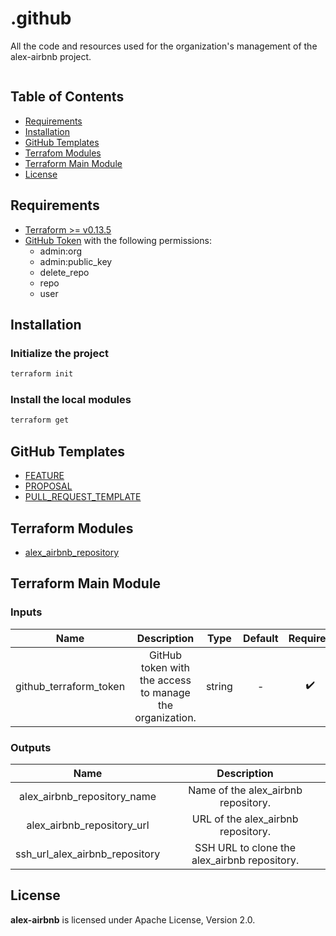 # .github

All the code and resources used for the organization's management of the alex-airbnb project.

[![<alex-airbnb>](https://circleci.com/gh/alex-airbnb/.github.svg?style=svg)](https://circleci.com/github/alex-airbnb/.github)


## Table of Contents

- [Requirements](#requirements)
- [Installation](#installation)
- [GitHub Templates](#github-templates)
- [Terrafom Modules](#terraform-modules)
- [Terraform Main Module](#terraform-main-module)
- [License](#license)

## Requirements

- [Terraform >= v0.13.5](https://www.terraform.io/downloads.html)
- [GitHub Token](https://docs.github.com/en/github/authenticating-to-github/creating-a-personal-access-token) with the following permissions:
  - admin:org
  - admin:public_key
  - delete_repo
  - repo
  - user 

## Installation

### Initialize the project

```sh
terraform init
```

### Install the local modules

```sh
terraform get
```

## GitHub Templates

- [FEATURE](./.github/ISSUE_TEMPLATE/FEATURE.md)
- [PROPOSAL](./.github/ISSUE_TEMPLATE/PROPOSAL.md)
- [PULL_REQUEST_TEMPLATE](./.github/PULL_REQUEST_TEMPLATE.md)

## Terraform Modules

- [alex_airbnb_repository](./modules/alex_airbnb_repository/README.md)

## Terraform Main Module

### Inputs

| Name           | Description       | Type   | Default | Required |
| :---:          | :---:             | :---:  | :---:   | :---:    |
| github_terraform_token | GitHub token with the access to manage the organization. | string | - | :heavy_check_mark: |

### Outputs

| Name           | Description       |
| :---:          | :---:             |
| alex_airbnb_repository_name | Name of the alex_airbnb repository. |
| alex_airbnb_repository_url | URL of the alex_airbnb repository. |
| ssh_url_alex_airbnb_repository | SSH URL to clone the alex_airbnb repository. |

## License

**alex-airbnb** is licensed under Apache License, Version 2.0.